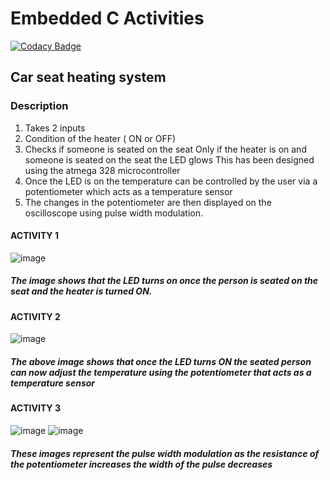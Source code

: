 # Embedded C Activities

[![Codacy Badge](https://api.codacy.com/project/badge/Grade/032df66ff733464c9ec81b59bb1fbcc6)](https://app.codacy.com/gh/SoniaPunjabi/embedded-?utm_source=github.com&utm_medium=referral&utm_content=SoniaPunjabi/embedded-&utm_campaign=Badge_Grade_Settings)

## Car seat heating system
### Description
1) Takes 2 inputs
2) Condition of the heater ( ON or OFF)
3) Checks if someone is seated on the seat
Only if the heater is on and someone is seated on the seat the LED glows
This has been designed using the atmega 328 microcontroller
4) Once the LED is on the temperature can be controlled by the user via a potentiometer which acts as a temperature sensor
5) The changes in the potentiometer are then displayed on the oscilloscope using pulse width modulation.

#### ACTIVITY 1
![image](https://user-images.githubusercontent.com/64728477/116715277-30c0fb00-a9f4-11eb-9567-01dd64b6d1c0.png)

##### The image shows that the LED turns on once the person is seated on the seat and the heater is turned ON.
#### ACTIVITY 2
![image](https://user-images.githubusercontent.com/64728477/116724425-44715f00-a9fe-11eb-8d35-9688f7ad7657.png)


##### The above image shows that once the LED turns ON the seated person can now adjust the temperature using the potentiometer that acts as a temperature sensor
#### ACTIVITY 3
![image](https://user-images.githubusercontent.com/64728477/116717670-c6f62080-a9f6-11eb-9061-8c62d541bc51.png)
![image](https://user-images.githubusercontent.com/64728477/116718172-526fb180-a9f7-11eb-8f09-938fec1446d1.png)

##### These images represent the pulse width modulation as the resistance of the potentiometer increases the width of the pulse decreases
